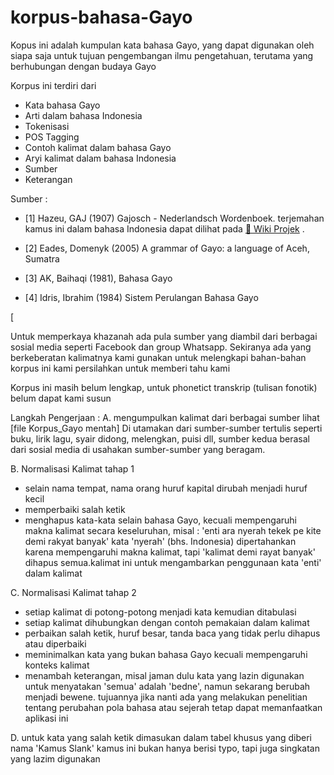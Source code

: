 # korpus-bahasa-Gayo
Kopus ini adalah kumpulan kata bahasa Gayo, yang dapat digunakan oleh siapa saja untuk tujuan pengembangan ilmu pengetahuan, terutama yang berhubungan dengan budaya Gayo

Korpus ini terdiri dari
- Kata bahasa Gayo
- Arti dalam bahasa Indonesia
- Tokenisasi
- POS Tagging
- Contoh kalimat dalam bahasa Gayo
- Aryi kalimat dalam bahasa Indonesia
- Sumber
- Keterangan

Sumber :
- [1] Hazeu, GAJ (1907) Gajosch - Nederlandsch Wordenboek. terjemahan kamus ini dalam bahasa Indonesia dapat dilihat pada [📖 Wiki Projek](https://github.com/Fikaramandio/korpus-bahasa-Gayo/wiki)
. 
- [2] Eades, Domenyk (2005) A grammar of Gayo: a language of Aceh, Sumatra

- [3] AK, Baihaqi (1981), Bahasa Gayo

- [4] Idris, Ibrahim (1984) Sistem Perulangan Bahasa Gayo

[

Untuk memperkaya khazanah ada pula sumber yang diambil dari berbagai sosial media seperti Facebook dan group Whatsapp. Sekiranya ada yang berkeberatan kalimatnya kami gunakan untuk melengkapi bahan-bahan korpus ini kami persilahkan untuk memberi tahu kami

Korpus ini masih belum lengkap, untuk phonetict transkrip (tulisan fonotik) belum dapat kami susun

Langkah Pengerjaan : 
A. mengumpulkan kalimat dari berbagai sumber lihat [file Korpus_Gayo mentah]
Di utamakan dari sumber-sumber tertulis seperti buku, lirik lagu, syair didong, melengkan, puisi dll, sumber kedua berasal dari sosial media di usahakan sumber-sumber yang beragam.

B. Normalisasi Kalimat tahap 1
- selain nama tempat, nama orang huruf kapital dirubah menjadi huruf kecil
- memperbaiki salah ketik
- menghapus kata-kata selain bahasa Gayo, kecuali mempengaruhi makna kalimat secara keseluruhan, misal : 'enti ara nyerah tekek pe kite demi rakyat banyak' kata 'nyerah' (bhs. Indonesia) dipertahankan karena mempengaruhi makna kalimat, tapi 'kalimat demi rayat banyak' dihapus semua.kalimat ini untuk mengambarkan penggunaan kata 'enti' dalam kalimat

C. Normalisasi Kalimat tahap 2
- setiap kalimat di potong-potong menjadi kata kemudian ditabulasi
- setiap kalimat dihubungkan dengan contoh pemakaian dalam kalimat
- perbaikan salah ketik, huruf besar, tanda baca yang tidak perlu dihapus atau diperbaiki
- meminimalkan kata yang bukan bahasa Gayo kecuali mempengaruhi konteks kalimat
- menambah keterangan, misal jaman dulu kata yang lazin digunakan untuk menyatakan 'semua' adalah 'bedne', namun sekarang berubah menjadi bewene. tujuannya jika nanti ada yang melakukan penelitian tentang perubahan pola bahasa atau sejerah tetap dapat memanfaatkan aplikasi ini

D. untuk kata yang salah ketik dimasukan dalam tabel khusus yang diberi nama 'Kamus Slank' kamus ini bukan hanya berisi typo, tapi juga singkatan yang lazim digunakan
